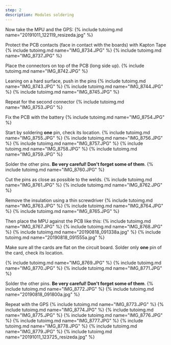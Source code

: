 ```yaml
---
step: 2
description: Modules soldering
---
```


Now take the MPU and the GPS:
{% include tutoimg.md name="20191011_122119_resizeda.jpg" %}

Protect the PCB contacts (face in contact with the boards) with Kapton Tape
{% include tutoimg.md name="IMG_8734.JPG" %}
{% include tutoimg.md name="IMG_8737.JPG" %}

Place the connectors on top of the PCB (long side up).
{% include tutoimg.md name="IMG_8742.JPG" %}

Leaning on a hard surface, push in the pins
{% include tutoimg.md name="IMG_8743.JPG" %}
{% include tutoimg.md name="IMG_8744.JPG" %}
{% include tutoimg.md name="IMG_8745.JPG" %}

Repeat for the second connector 
{% include tutoimg.md name="IMG_8753.JPG" %}

Fix the PCB with the battery
{% include tutoimg.md name="IMG_8754.JPG" %}

Start by soldering **one** pin, check its location.
{% include tutoimg.md name="IMG_8755.JPG" %}
{% include tutoimg.md name="IMG_8756.JPG" %}
{% include tutoimg.md name="IMG_8757.JPG" %}
{% include tutoimg.md name="IMG_8758.JPG" %}
{% include tutoimg.md name="IMG_8759.JPG" %}

Solder the other pins. **Be very careful! Don't forget some of them**.
{% include tutoimg.md name="IMG_8760.JPG" %}

Cut the pins as close as possible to the welds.
{% include tutoimg.md name="IMG_8761.JPG" %}
{% include tutoimg.md name="IMG_8762.JPG" %}

Remove the insulation using a thin screwdriver
{% include tutoimg.md name="IMG_8763.JPG" %}
{% include tutoimg.md name="IMG_8764.JPG" %}
{% include tutoimg.md name="IMG_8765.JPG" %}

Then place the MPU against the PCB like this:
{% include tutoimg.md name="IMG_8767.JPG" %}
{% include tutoimg.md name="IMG_8768.JPG" %}
{% include tutoimg.md name="20190818_091338a.jpg" %}
{% include tutoimg.md name="20190818_091555a.jpg" %}

Make sure all the cards are flat on the circuit board.
Solder only **one** pin of the card, check its location.
 
{% include tutoimg.md name="IMG_8769.JPG" %}
{% include tutoimg.md name="IMG_8770.JPG" %}
{% include tutoimg.md name="IMG_8771.JPG" %}

Solder the other pins. **Be very careful! Don't forget some of them**.
{% include tutoimg.md name="IMG_8772.JPG" %}
{% include tutoimg.md name="20190818_091800a.jpg" %}

Repeat with the GPS
{% include tutoimg.md name="IMG_8773.JPG" %}
{% include tutoimg.md name="IMG_8774.JPG" %}
{% include tutoimg.md name="IMG_8775.JPG" %}
{% include tutoimg.md name="IMG_8776.JPG" %}
{% include tutoimg.md name="IMG_8777.JPG" %}
{% include tutoimg.md name="IMG_8778.JPG" %}
{% include tutoimg.md name="IMG_8779.JPG" %}
{% include tutoimg.md name="20191011_123725_resizeda.jpg" %}


